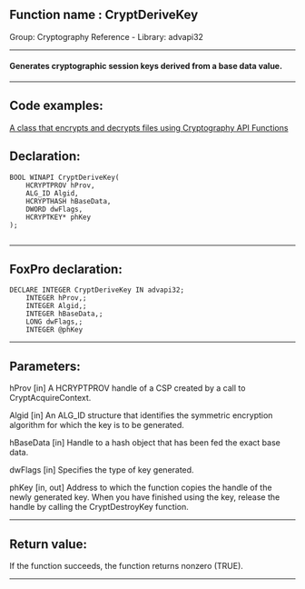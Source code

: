 
## Function name : CryptDeriveKey
Group: Cryptography Reference - Library: advapi32    
***  


#### Generates cryptographic session keys derived from a base data value.
***  


## Code examples:
[A class that encrypts and decrypts files using Cryptography API Functions](../../samples/sample_511.md)  

## Declaration:
```foxpro  
BOOL WINAPI CryptDeriveKey(
	HCRYPTPROV hProv,
	ALG_ID Algid,
	HCRYPTHASH hBaseData,
	DWORD dwFlags,
	HCRYPTKEY* phKey
);
  
```  
***  


## FoxPro declaration:
```foxpro  
DECLARE INTEGER CryptDeriveKey IN advapi32;
	INTEGER hProv,;
	INTEGER Algid,;
	INTEGER hBaseData,;
	LONG dwFlags,;
	INTEGER @phKey  
```  
***  


## Parameters:
hProv 
[in] A HCRYPTPROV handle of a CSP created by a call to CryptAcquireContext. 

Algid 
[in] An ALG_ID structure that identifies the symmetric encryption algorithm for which the key is to be generated. 

hBaseData 
[in] Handle to a hash object that has been fed the exact base data.

dwFlags 
[in] Specifies the type of key generated.

phKey 
[in, out] Address to which the function copies the handle of the newly generated key. When you have finished using the key, release the handle by calling the CryptDestroyKey function.   
***  


## Return value:
If the function succeeds, the function returns nonzero (TRUE).  
***  

